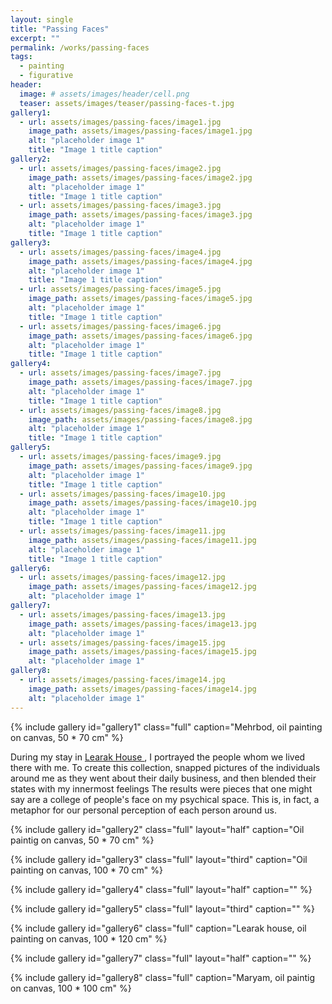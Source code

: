 ```yaml
---
layout: single
title: "Passing Faces"
excerpt: ""
permalink: /works/passing-faces
tags:
  - painting
  - figurative
header:
  image: # assets/images/header/cell.png
  teaser: assets/images/teaser/passing-faces-t.jpg 
gallery1:
  - url: assets/images/passing-faces/image1.jpg
    image_path: assets/images/passing-faces/image1.jpg
    alt: "placeholder image 1"
    title: "Image 1 title caption"
gallery2:
  - url: assets/images/passing-faces/image2.jpg
    image_path: assets/images/passing-faces/image2.jpg
    alt: "placeholder image 1"
    title: "Image 1 title caption"
  - url: assets/images/passing-faces/image3.jpg
    image_path: assets/images/passing-faces/image3.jpg
    alt: "placeholder image 1"
    title: "Image 1 title caption"
gallery3:
  - url: assets/images/passing-faces/image4.jpg
    image_path: assets/images/passing-faces/image4.jpg
    alt: "placeholder image 1"
    title: "Image 1 title caption"
  - url: assets/images/passing-faces/image5.jpg
    image_path: assets/images/passing-faces/image5.jpg
    alt: "placeholder image 1"
    title: "Image 1 title caption"
  - url: assets/images/passing-faces/image6.jpg
    image_path: assets/images/passing-faces/image6.jpg
    alt: "placeholder image 1"
    title: "Image 1 title caption"
gallery4:
  - url: assets/images/passing-faces/image7.jpg
    image_path: assets/images/passing-faces/image7.jpg
    alt: "placeholder image 1"
    title: "Image 1 title caption"
  - url: assets/images/passing-faces/image8.jpg
    image_path: assets/images/passing-faces/image8.jpg
    alt: "placeholder image 1"
    title: "Image 1 title caption"
gallery5:
  - url: assets/images/passing-faces/image9.jpg
    image_path: assets/images/passing-faces/image9.jpg
    alt: "placeholder image 1"
    title: "Image 1 title caption"
  - url: assets/images/passing-faces/image10.jpg
    image_path: assets/images/passing-faces/image10.jpg
    alt: "placeholder image 1"
    title: "Image 1 title caption"	 
  - url: assets/images/passing-faces/image11.jpg
    image_path: assets/images/passing-faces/image11.jpg
    alt: "placeholder image 1"
    title: "Image 1 title caption"
gallery6:
  - url: assets/images/passing-faces/image12.jpg
    image_path: assets/images/passing-faces/image12.jpg
    alt: "placeholder image 1"
gallery7:
  - url: assets/images/passing-faces/image13.jpg
    image_path: assets/images/passing-faces/image13.jpg
    alt: "placeholder image 1"
  - url: assets/images/passing-faces/image15.jpg
    image_path: assets/images/passing-faces/image15.jpg
    alt: "placeholder image 1"
gallery8:
  - url: assets/images/passing-faces/image14.jpg
    image_path: assets/images/passing-faces/image14.jpg
    alt: "placeholder image 1"
---
```


{% include gallery id="gallery1" class="full" caption="Mehrbod, oil painting on canvas, 50 * 70 cm" %}

During my stay in <a href="https://www.instagram.com/learak.house/" > Learak House </a>, I portrayed the people whom we lived there with me. To create this collection, snapped pictures of the individuals around me as they went about their daily business, and then blended their states with my innermost feelings The results were pieces that one might say are a college of people's face on my psychical space. This is, in fact, a metaphor for our personal perception of each person around us.

{% include gallery id="gallery2" class="full" layout="half" caption="Oil paintig on canvas, 50 * 70 cm" %}

{% include gallery id="gallery3" class="full" layout="third" caption="Oil painting on canvas, 100 * 70 cm" %}

{% include gallery id="gallery4" class="full" layout="half" caption="" %}

{% include gallery id="gallery5" class="full" layout="third" caption="" %}

{% include gallery id="gallery6" class="full" caption="Learak house, oil painting on canvas, 100 * 120 cm" %}

{% include gallery id="gallery7" class="full" layout="half" caption="" %}

{% include gallery id="gallery8" class="full" caption="Maryam, oil paintig on canvas, 100 * 100 cm" %}